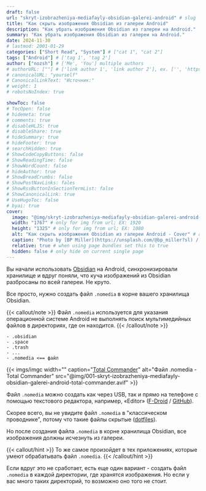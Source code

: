 ```yaml
---
draft: false
url: "skryt-izobrazheniya-mediafayly-obsidian-galerei-android" # slug
title: "Как скрыть изображения Obsidian из галереи Android"
description: "Как убрать изображения Obsidian из галереи на Android."
summary: "Как убрать изображения Obsidian из галереи на Android."
date: 2024-11-30
# lastmod: 2001-01-29
categories: ["Short Read", "System"] # ["cat 1", "cat 2"]
tags: ["Android"] # ['tag 1', 'tag 2']
author: ["nozsh"] # ['Me', 'You'] multiple authors
# authorURL: [""] # ['link author 1', 'link author 2'], ex. ['', 'https://example.com']
# canonicalURL: "yourself"
# CanonicalLinkText: "Источник:"
# weight: 1
# robotsNoIndex: true

showToc: false
# TocOpen: false
# hidemeta: true
# comments: true
# disableHLJS: true
# disableShare: true
# hideSummary: true
# hideFooter: true
# searchHidden: true
# ShowCodeCopyButtons: false
# ShowReadingTime: false
# ShowWordCount: false
# hideAuthor: true
# ShowBreadCrumbs: false
# ShowPostNavLinks: fales
# ShowRssButtonInSectionTermList: false
# ShowCanonicalLink: true
# UseHugoToc: false
# byai: true
cover:
  image: "@img/skryt-izobrazheniya-mediafayly-obsidian-galerei-android-cover.webp" # image path/url
  width: "1767" # only for img from url; EX: 1920
  height: "1325" # only for img from url; EX: 1080
  alt: "Как скрыть изображения Obsidian из галереи Android - Cover" # alt text
  caption: "Photo by [BP Miller](https://unsplash.com/@bp_miller?sl) / [Unsplash](https://unsplash.com/?sl)" # display caption under cover
  relative: true # when using page bundles set this to true
  hidden: false # only hide on current single page
---
```


Вы начали использовать [Obsidian](https://obsidian.md/?sl) на Android, синхронизировали хранилище и вдруг поняли, что куча изображений из Obsidian разбросаны по всей галереи. Не круто.

Все просто, нужно создать файл `.nomedia` в корне вашего хранилища Obsidian.

{{< callout/note >}}
Файл `.nomedia` используется для указания операционной системе Android не выполнять поиск мультимедийных файлов в директориях, где он находится.
{{< /callout/note >}}

```
- .obsidian
- .space
- .trash
- ...
- .nomedia <== файл
```

{{< imgs/imgc
width=""
caption="[Total Commander](https://play.google.com/store/apps/details?id=com.ghisler.android.TotalCommander?sl)"
alt="Файл .nomedia - Total Commander"
src="@img/001-skryt-izobrazheniya-mediafayly-obsidian-galerei-android-total-commander.avif" >}}

Файл `.nomedia` можно создать как через USB, так и прямо на телефоне с помощью текстового редактора, например, «Editor» ([F-Droid](https://f-droid.org/packages/org.billthefarmer.editor/?sl) / [GitHub](https://github.com/billthefarmer/editor?sl)).

Скорее всего, вы не увидите файл `.nomedia` в "классическом проводнике", потому что такие файлы скрытые ([dotfiles](https://wikipedia.org/wiki/Hidden_file_and_hidden_directory)).

Но после создания файла `.nomedia` в корне хранилища Obsidian, все изображения должны исчезнуть из галереи.

{{< callout/hint >}}
То же самое произойдет в тех приложениях, которые умеют обрабатывать файл `.nomedia`.
{{< /callout/hint >}}

Если вдруг это не сработает, есть еще один вариант - создать файл `.nomedia` в каждой директории, где хранятся изображения. Но если у вас много таких директорий, то возможно оно того не стоит.